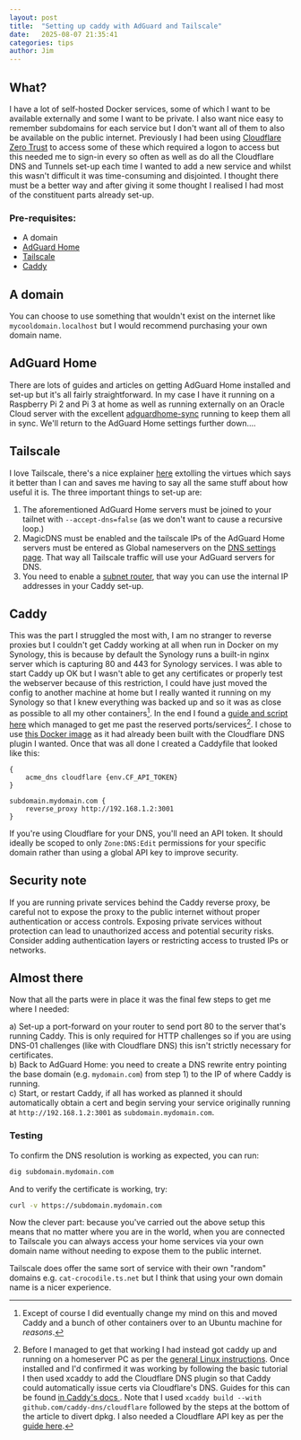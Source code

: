 ```yaml
---
layout: post
title:  "Setting up caddy with AdGuard and Tailscale"
date:   2025-08-07 21:35:41
categories: tips
author: Jim
---
```

## What?

I have a lot of self-hosted Docker services, some of which I want to be available externally and some I want to be private. I also want nice easy to remember subdomains for each service but I don't want all of them to also be available on the public internet. Previously I had been using [Cloudflare Zero Trust](https://developers.cloudflare.com/cloudflare-one/applications/configure-apps/) to access some of these which required a logon to access but this needed me to sign-in every so often as well as do all the Cloudflare DNS and Tunnels set-up each time I wanted to add a new service and whilst this wasn't difficult it was time-consuming and disjointed. I thought there must be a better way and after giving it some thought I realised I had most of the constituent parts already set-up.  

### Pre-requisites:  

- A domain  
- [AdGuard Home](https://github.com/AdguardTeam/AdGuardHome)  
- [Tailscale](https://tailscale.com)  
- [Caddy](https://caddyserver.com)  

## A domain

You can choose to use something that wouldn't exist on the internet like `mycooldomain.localhost` but I would recommend purchasing your own domain name.  

## AdGuard Home  

There are lots of guides and articles on getting AdGuard Home installed and set-up but it's all fairly straightforward. In my case I have it running on a Raspberry Pi 2 and Pi 3 at home as well as running externally on an Oracle Cloud server with the excellent [adguardhome-sync](https://github.com/bakito/adguardhome-sync) running to keep them all in sync. We'll return to the AdGuard Home settings further down....  
  
## Tailscale  

I love Tailscale, there's a nice explainer [here](https://www.caseyliss.com/2024/3/27/tailscale) extolling the virtues which says it better than I can and saves me having to say all the same stuff about how useful it is. The three important things to set-up are:

1) The aforementioned AdGuard Home servers must be joined to your tailnet with `--accept-dns=false` (as we don't want to cause a recursive loop.)  
2) MagicDNS must be enabled and the tailscale IPs of the AdGuard Home servers must be entered as Global nameservers on the [DNS settings page](https://login.tailscale.com/admin/dns). That way all Tailscale traffic will use your AdGuard servers for DNS.  
3) You need to enable a [subnet router](https://tailscale.com/kb/1019/subnets), that way you can use the internal IP addresses in your Caddy set-up.  

## Caddy  

This was the part I struggled the most with, I am no stranger to reverse proxies but I couldn't get Caddy working at all when run in Docker on my Synology, this is because by default the Synology runs a built-in nginx server which is capturing 80 and 443 for Synology services. I was able to start Caddy up OK but I wasn't able to get any certificates or properly test the webserver because of this restriction, I could have just moved the config to another machine at home but I really wanted it running on my Synology so that I knew everything was backed up and so it was as close as possible to all my other containers[^1]. In the end I found a [guide and script here](https://www.smarthomebeginner.com/free-ports-80-and-443-on-synology/) which managed to get me past the reserved ports/services[^2]. I chose to use [this Docker image](https://github.com/IAreKyleW00t/docker-caddy-cloudflare) as it had already been built with the Cloudflare DNS plugin I wanted. Once that was all done I created a Caddyfile that looked like this:  

```caddyfile
{
    acme_dns cloudflare {env.CF_API_TOKEN}
}

subdomain.mydomain.com {
    reverse_proxy http://192.168.1.2:3001
}
```

If you're using Cloudflare for your DNS, you'll need an API token. It should ideally be scoped to only `Zone:DNS:Edit` permissions for your specific domain rather than using a global API key to improve security.  

## Security note

If you are running private services behind the Caddy reverse proxy, be careful not to expose the proxy to the public internet without proper authentication or access controls. Exposing private services without protection can lead to unauthorized access and potential security risks. Consider adding authentication layers or restricting access to trusted IPs or networks.


[^1]: Except of course I did eventually change my mind on this and moved Caddy and a bunch of other containers over to an Ubuntu machine for _reasons_.  

[^2]: Before I managed to get that working I had instead got caddy up and running on a homeserver PC as per the [general Linux instructions](https://caddyserver.com/docs/install#debian-ubuntu-raspbian). Once installed and I'd confirmed it was working by following the basic tutorial I then used xcaddy to add the Cloudflare DNS plugin so that Caddy could automatically issue certs via Cloudflare's DNS. Guides for this can be found [in Caddy's docs ](https://caddyserver.com/docs/build). Note that I used `xcaddy build --with github.com/caddy-dns/cloudflare` followed by the steps at the bottom of the article to divert dpkg. I also needed a Cloudflare API key as per the [guide here](https://caddyserver.com/docs/modules/dns.providers.cloudflare).  

## Almost there  

Now that all the parts were in place it was the final few steps to get me where I needed:

a) Set-up a port-forward on your router to send port 80 to the server that's running Caddy. This is only required for HTTP challenges so if you are using DNS-01 challenges (like with Cloudflare DNS) this isn't strictly necessary for certificates.  
b) Back to AdGuard Home: you need to create a DNS rewrite entry pointing the base domain (e.g. `mydomain.com`) from step 1) to the IP of where Caddy is running.  
c) Start, or restart Caddy, if all has worked as planned it should automatically obtain a cert and begin serving your service originally running at `http://192.168.1.2:3001` as `subdomain.mydomain.com`.  

### Testing

To confirm the DNS resolution is working as expected, you can run:

```bash
dig subdomain.mydomain.com
```

And to verify the certificate is working, try:

```bash
curl -v https://subdomain.mydomain.com
```

Now the clever part: because you've carried out the above setup this means that no matter where you are in the world, when you are connected to Tailscale you can always access your home services via your own domain name without needing to expose them to the public internet.  

Tailscale does offer the same sort of service with their own "random" domains e.g. `cat-crocodile.ts.net` but I think that using your own domain name is a nicer experience.  

